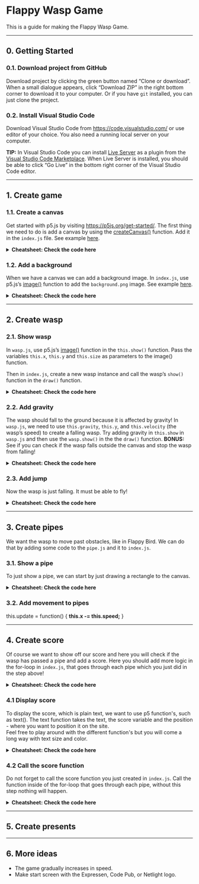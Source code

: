 # Flappy Wasp Game

This is a guide for making the Flappy Wasp Game.

---


## 0. **Getting Started**

### 0.1. **Download project from GitHub**
Download project by clicking the green button named “Clone or download”. When a small dialogue appears, click “Download ZIP” in the right bottom corner to download it to your computer. Or if you have `git` installed, you can just clone the project.

### 0.2. **Install Visual Studio Code**
Download Visual Studio Code from https://code.visualstudio.com/ or use editor of your choice. You also need a running local server on your computer.

**TIP:** In Visual Studio Code you can install [Live Server](https://marketplace.visualstudio.com/items?itemName=ritwickdey.LiveServer) as a plugin from the [Visual Studio Code Marketplace](https://marketplace.visualstudio.com/). When Live Server is installed, you should be able to click “Go Live” in the bottom right corner of the Visual Studio Code editor.

---


## 1. **Create game**

### 1.1. **Create a canvas**
Get started with p5.js by visiting https://p5js.org/get-started/. The first thing we need to do is add a canvas by using the [createCanvas()](https://p5js.org/reference/#/p5/createCanvas) function. Add it in the `index.js` file. See example [here](https://p5js.org/reference/#/p5/createCanvas).

<details>
<summary><b>Cheatsheet: Check the code here</b></summary>

<h4>index.js</h4><pre>
function setup() {
  <b>createCanvas(400, 600);</b>
}</pre>

</details>

### 1.2. **Add a background**
When we have a canvas we can add a background image. In `index.js`, use p5.js’s [image()](https://p5js.org/reference/#/p5/image) function to add the `background.png` image. See example [here](https://p5js.org/reference/#/p5/image). 

<details>
<summary><b>Cheatsheet: Check the code here</b></summary>

<h4>index.js</h4><pre>
function preload() {
  <b>backgroundImg = loadImage("images/background.png");</b>
}
function draw() {
  <b>image(backgroundImg, 0, 0, 400, 600);</b>
}</pre>

</details>

---


## 2. **Create wasp**


### 2.1. **Show wasp**
In `wasp.js`, use p5.js’s [image()](https://p5js.org/reference/#/p5/image) function in the `this.show()` function. Pass the variables `this.x`, `this.y` and `this.size` as parameters to the image() function.

Then in `index.js`, create a new wasp instance and call the wasp’s `show()` function in the `draw()` function.

<details>
<summary><b>Cheatsheet: Check the code here</b></summary>

<h4>index.js</h4><pre>
function preload() {
  backgroundImg = loadImage("background.png");
  <b>waspImg = loadImage("wasp.png");</b>
}<br>
function startGame() {
  <b>wasp = new Wasp();</b>
}<br>
function draw() {
  <b>wasp.update();</b>
  <b>wasp.show();</b>
}</pre>

<h4>wasp.js</h4><pre>
this.show = function() {
  <b>image(waspImg, this.x - 16, this.y - 16, 32, 32);</b>
}</pre>

</details>


### 2.2. **Add gravity**
The wasp should fall to the ground because it is affected by gravity! In `wasp.js`, we need to use `this.gravity`, `this.y`, and `this.velocity` (the wasp’s speed) to create a falling wasp. Try adding gravity in `this.show` in `wasp.js` and then use the `wasp.show()` in the the `draw()` function. **BONUS:** See if you can check if the wasp falls outside the canvas and stop the wasp from falling!

<details>
<summary><b>Cheatsheet: Check the code here</b></summary>

<h4>wasp.js</h4><pre>
this.update = function() {
  <b>this.velocity += this.gravity;</b>
  <b>this.velocity += 0.2;</b>
  <b>this.y += this.velocity;</b>
}</pre>

</details>


### 2.3. **Add jump**
Now the wasp is just falling. It must be able to fly! 

<details>
<summary><b>Cheatsheet: Check the code here</b></summary>

<h4>index.js</h4><pre>
function keyPressed() {
  <b>if (key === " ") {
    wasp.up();
  }</b>
}</pre>

<h4>wasp.js</h4><pre>
this.up = function() {
  <b>this.velocity += this.lift;</b>
}</pre>

</details>

---


## 3. **Create pipes**
We want the wasp to move past obstacles, like in Flappy Bird. We can do that by adding some code to the `pipe.js` and it to `index.js`.

### 3.1. **Show a pipe**
To just show a pipe, we can start by just drawing a rectangle to the canvas.

<details>
<summary><b>Cheatsheet: Check the code here</b></summary>

<h4>pipe.js</h4><pre>
this.show = function() {
  <b>fill(121, 85, 72);</b>
  <b>rect(this.x, 0, this.width, this.topPipeHeight);</b>
  <b>rect(this.x, CANVAS_HEIGHT - this.bottomPipeHeight, this.width, this.bottomPipeHeight);</b>
}</pre>

<h4>index.js</h4><pre>
</pre>

</details>


### 3.2. **Add movement to pipes**
this.update = function() {
  <b>this.x -= this.speed;</b>
}

---


## 4. **Create score**
Of course we want to show off our score and here you will check if the wasp has passed a pipe and add a score.
Here you should add more logic in the for-loop in `index.js`, that goes through each pipe which you just did in the step above!

<details>
<summary><b>Cheatsheet: Check the code here</b></summary>
<h4>index.js</h4><pre>
  <b>if (pipes[i].pass(wasp)) {</b>
    <b>score++;</b>
  <b>}</pre></b>
</details>

### 4.1 **Display score**
To display the score, which is plain text, we want to use p5 function's, such as text(). The text function takes the text, the score variable and the position - where you want to position it on the site. <br> Feel free to play around with the different function's but you will come a long way with text size and color.

<details>
<summary><b>Cheatsheet: Check the code here</b></summary>

<h4>index.js</h4><pre>
function showScores() {
  <b>fill(000);</b>
  <b>textSize(32);</b>
  <b>text("Score: " + score, 1, 32);</b>
}</pre>

</details>

### 4.2 **Call the score function**
Do not forget to call the score function you just created in `index.js`. Call the function inside of the for-loop that goes through each pipe, without this step nothing will happen.

<details>
<summary><b>Cheatsheet: Check the code here</b></summary>

<h4>index.js</h4><pre>
<b>showScores();</pre></b>

</details>

---


## 5. **Create presents**

---


## 6. **More ideas**
- The game gradually increases in speed.
- Make start screen with the Expressen, Code Pub, or Netlight logo.


